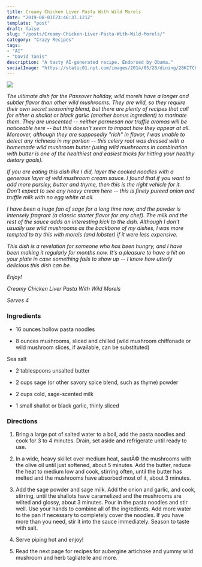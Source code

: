 ```yaml
---
title: Creamy Chicken Liver Pasta With Wild Morels
date: "2019-08-01T23:46:37.121Z"
template: "post"
draft: false
slug: "/posts/Creamy-Chicken-Liver-Pasta-With-Wild-Morels/"
category: "Crazy Recipes"
tags:
- "AI"
- "David Tanis"
description: "A tasty AI-generated recipe. Endorsed by Obama."
socialImage: "https://static01.nyt.com/images/2014/05/28/dining/28KITCH1/28KITCH1-superJumbo.jpg"
---
```


![](https://static01.nyt.com/images/2014/05/28/dining/28KITCH1/28KITCH1-superJumbo.jpg)

*The ultimate dish for the Passover holiday, wild morels have a longer and subtler flavor than other wild mushrooms. They are wild, so they require their own secret seasoning blend, but there are plenty of recipes that call for either a shallot or black garlic (another bonus ingredient) to marinate them. They are unscented -- neither parmesan nor truffle aromas will be noticeable here -- but this doesn't seem to impact how they appear at all. Moreover, although they are supposedly "rich" in flavor, I was unable to detect any richness in my portion -- this celery root was dressed with a homemade wild mushroom butter (using wild mushrooms in combination with butter is one of the healthiest and easiest tricks for hitting your healthy dietary goals).*

*If you are eating this dish like I did, layer the cooked noodles with a generous layer of wild mushroom cream sauce. I found that if you want to add more parsley, butter and thyme, then this is the right vehicle for it. Don't expect to see any heavy cream here -- this is finely pureed onion and truffle milk with no egg white at all.*

*I have been a huge fan of sage for a long time now, and the powder is intensely fragrant (a classic starter flavor for any chef). The milk and the rest of the sauce adds an interesting kick to the dish. Although I don't usually use wild mushrooms as the backbone of my dishes, I was more tempted to try this with morels (and lobster) if it were less expensive.*

*This dish is a revelation for someone who has been hungry, and I have been making it regularly for months now. It's a pleasure to have a hit on your plate in case something fails to show up -- I know how utterly delicious this dish can be.*

*Enjoy!*

*Creamy Chicken Liver Pasta With Wild Morels*

*Serves 4*
### Ingredients

* 16 ounces hollow pasta noodles

* 8 ounces mushrooms, sliced and chilled (wild mushroom chiffonade or wild mushroom slices, if available, can be substituted)

Sea salt

* 2 tablespoons unsalted butter

* 2 cups sage (or other savory spice blend, such as thyme) powder

* 2 cups cold, sage-scented milk

* 1 small shallot or black garlic, thinly sliced
### Directions

1. Bring a large pot of salted water to a boil, add the pasta noodles and cook for 3 to 4 minutes. Drain, set aside and refrigerate until ready to use.

1. In a wide, heavy skillet over medium heat, sautÃ© the mushrooms with the olive oil until just softened, about 5 minutes. Add the butter, reduce the heat to medium low and cook, stirring often, until the butter has melted and the mushrooms have absorbed most of it, about 3 minutes.

1. Add the sage powder and sage milk. Add the onion and garlic, and cook, stirring, until the shallots have caramelized and the mushrooms are wilted and glossy, about 3 minutes. Pour in the pasta noodles and stir well. Use your hands to combine all of the ingredients. Add more water to the pan if necessary to completely cover the noodles. If you have more than you need, stir it into the sauce immediately. Season to taste with salt.

1. Serve piping hot and enjoy!

1. Read the next page for recipes for aubergine artichoke and yummy wild mushroom and herb tagliatelle and more.

